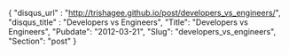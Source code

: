 {
 "disqus_url" : "http://trishagee.github.io/post/developers_vs_engineers/",
 "disqus_title" : "Developers vs Engineers",
 "Title": "Developers vs Engineers",
 "Pubdate": "2012-03-21",
 "Slug": "developers_vs_engineers",
 "Section": "post"
}


